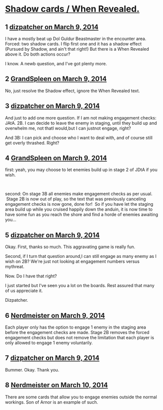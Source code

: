 # [Shadow cards / When Revealed.](https://community.fantasyflightgames.com/topic/100870-shadow-cards-when-revealed/)

## 1 [dizpatcher on March 9, 2014](https://community.fantasyflightgames.com/topic/100870-shadow-cards-when-revealed/?do=findComment&comment=1007535)

I have a mostly beat up Dol Guldur Beastmaster in the encounter area. Forced: two shadow cards. I flip first one and it has a shadow effect (Pursued by Shadow, and ain't that right!) But there is a When Revealed above it. Do both actions occur?

I know. A newb question, and I've got plenty more.

## 2 [GrandSpleen on March 9, 2014](https://community.fantasyflightgames.com/topic/100870-shadow-cards-when-revealed/?do=findComment&comment=1007536)

No, just resolve the Shadow effect, ignore the When Revealed text.

## 3 [dizpatcher on March 9, 2014](https://community.fantasyflightgames.com/topic/100870-shadow-cards-when-revealed/?do=findComment&comment=1007538)

And just to add one more question. If I am not making engagement checks: JAtA. 2B. I can decide to leave the enemy in staging, until they build up and overwhelm me, not thatI would,but I can justnot engage, right?

And 3B: I can pick and choose who I want to deal with, and of course still get overly thrashed. Right?

## 4 [GrandSpleen on March 9, 2014](https://community.fantasyflightgames.com/topic/100870-shadow-cards-when-revealed/?do=findComment&comment=1007590)

first: yeah, you may choose to let enemies build up in stage 2 of JDtA if you wish.

 

second: On stage 3B all enemies make engagement checks as per usual.  Stage 2B is now out of play, so the text that was previously canceling engagement checks is now gone, done for!  So if you have let the staging area build up while you cruised happily down the anduin, it is now time to have some fun as you reach the shore and find a horde of enemies awaiting you...

## 5 [dizpatcher on March 9, 2014](https://community.fantasyflightgames.com/topic/100870-shadow-cards-when-revealed/?do=findComment&comment=1007601)

Okay. First, thanks so much. This aggravating game is really fun.

Second, if I turn that question around,I can still engage as many enemy as I wish on 2B? We're just not looking at engagement numbers versus mythreat.

Now. Do I have that right?

I just started but I've seen you a lot on the boards. Rest assured that many of us appreciate it.

Dizpatcher.

## 6 [Nerdmeister on March 9, 2014](https://community.fantasyflightgames.com/topic/100870-shadow-cards-when-revealed/?do=findComment&comment=1007653)

Each player only has the option to engage 1 enemy in the staging area before the engagement checks are made. Stage 2B removes the forced engagement checks but does not remove the limitation that each player is only allowed to engage 1 enemy voluntarily.

## 7 [dizpatcher on March 9, 2014](https://community.fantasyflightgames.com/topic/100870-shadow-cards-when-revealed/?do=findComment&comment=1007928)

Bummer. Okay. Thank you.

## 8 [Nerdmeister on March 10, 2014](https://community.fantasyflightgames.com/topic/100870-shadow-cards-when-revealed/?do=findComment&comment=1008335)

There are some cards that allow you to engage enemies outside the normal workings. Son of Arnor is an example of such.

